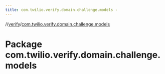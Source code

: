 ```yaml
---
title: com.twilio.verify.domain.challenge.models -
---
```

//[verify](index.md)/[com.twilio.verify.domain.challenge.models](com.twilio.verify.domain.challenge.models.md)



# Package com.twilio.verify.domain.challenge.models  

